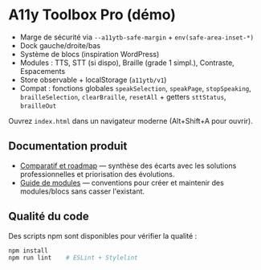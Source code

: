 # A11y Toolbox Pro (démo)

- Marge de sécurité via `--a11ytb-safe-margin` + `env(safe-area-inset-*)`
- Dock gauche/droite/bas
- Système de blocs (inspiration WordPress)
- Modules : TTS, STT (si dispo), Braille (grade 1 simpl.), Contraste, Espacements
- Store observable + localStorage (`a11ytb/v1`)
- Compat : fonctions globales `speakSelection`, `speakPage`, `stopSpeaking`, `brailleSelection`, `clearBraille`, `resetAll` + getters `sttStatus`, `brailleOut`

Ouvrez `index.html` dans un navigateur moderne (Alt+Shift+A pour ouvrir).

## Documentation produit

- [Comparatif et roadmap](docs/comparatif-et-roadmap.md) — synthèse des écarts avec les solutions professionnelles et priorisation des évolutions.
- [Guide de modules](docs/module-guide.md) — conventions pour créer et maintenir des modules/blocs sans casser l'existant.

## Qualité du code

Des scripts npm sont disponibles pour vérifier la qualité :

```bash
npm install
npm run lint    # ESLint + Stylelint
```
